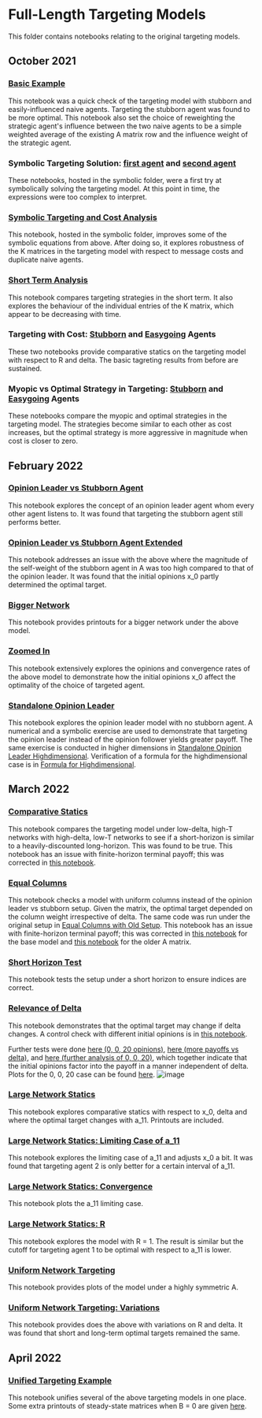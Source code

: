 # Full-Length Targeting Models

This folder contains notebooks relating to the original targeting models.

## October 2021

### [Basic Example](https://github.com/weiliubc/strategic_influencer_of_naive_agents/blob/main/full_targeting/basic_example.pdf)
This notebook was a quick check of the targeting model with stubborn and easily-influenced naive agents. Targeting the stubborn agent was found to be more optimal. This notebook also set the choice of reweighting the strategic agent's influence between the two naive agents to be a simple weighted average of the existing A matrix row and the influence weight of the strategic agent.

### Symbolic Targeting Solution: [first agent](https://github.com/weiliubc/strategic_influencer_of_naive_agents/blob/main/symbolic/symbolic_target_first.pdf) and [second agent](https://github.com/weiliubc/strategic_influencer_of_naive_agents/blob/main/symbolic/symbolic_target_second.pdf)
These notebooks, hosted in the symbolic folder, were a first try at symbolically solving the targeting model. At this point in time, the expressions were too complex to interpret.

### [Symbolic Targeting and Cost Analysis](https://github.com/weiliubc/strategic_influencer_of_naive_agents/blob/main/symbolic/symbolic_targeting_and_cost_analysis.pdf)
This notebook, hosted in the symbolic folder, improves some of the symbolic equations from above. After doing so, it explores robustness of the K matrices in the targeting model with respect to message costs and duplicate naive agents.

### [Short Term Analysis](https://github.com/weiliubc/strategic_influencer_of_naive_agents/blob/main/full_targeting/short_term.pdf)
This notebook compares targeting strategies in the short term. It also explores the behaviour of the individual entries of the K matrix, which appear to be decreasing with time.

### Targeting with Cost: [Stubborn](https://github.com/weiliubc/strategic_influencer_of_naive_agents/blob/main/full_targeting/targeting_with_cost_stubborn.html) and [Easygoing](https://github.com/weiliubc/strategic_influencer_of_naive_agents/blob/main/full_targeting/targeting_with_cost_easygoing.html) Agents
These two notebooks provide comparative statics on the targeting model with respect to R and delta. The basic tagreting results from before are sustained.

### Myopic vs Optimal Strategy in Targeting: [Stubborn](https://github.com/weiliubc/strategic_influencer_of_naive_agents/blob/main/full_targeting/targeting_myopic_vs_optimal_stubborn.html) and [Easygoing](https://github.com/weiliubc/strategic_influencer_of_naive_agents/blob/main/full_targeting/targeting_myopic_vs_optimal_easygoing.html) Agents
These notebooks compare the myopic and optimal strategies in the targeting model. The strategies become similar to each other as cost increases, but the optimal strategy is more aggressive in magnitude when cost is closer to zero.

## February 2022

### [Opinion Leader vs Stubborn Agent](https://github.com/weiliubc/strategic_influencer_of_naive_agents/blob/main/full_targeting/opinion_leader_vs_stubborn.html)
This notebook explores the concept of an opinion leader agent whom every other agent listens to. It was found that targeting the stubborn agent still performs better.

### [Opinion Leader vs Stubborn Agent Extended](https://github.com/weiliubc/strategic_influencer_of_naive_agents/blob/main/full_targeting/opinion_leader_vs_stubborn_extended.html)
This notebook addresses an issue with the above where the magnitude of the self-weight of the stubborn agent in A was too high compared to that of the opinion leader. It was found that the initial opinions x_0 partly determined the optimal target.

### [Bigger Network](https://github.com/weiliubc/strategic_influencer_of_naive_agents/blob/main/full_targeting/bigger_network.html)
This notebook provides printouts for a bigger network under the above model.

### [Zoomed In](https://github.com/weiliubc/strategic_influencer_of_naive_agents/blob/main/full_targeting/zoomed_in.html)
This notebook extensively explores the opinions and convergence rates of the above model to demonstrate how the initial opinions x_0 affect the optimality of the choice of targeted agent.

### [Standalone Opinion Leader](https://github.com/weiliubc/strategic_influencer_of_naive_agents/blob/main/full_targeting/standalone_opinion_leader.html)
This notebook explores the opinion leader model with no stubborn agent. A numerical and a symbolic exercise are used to demonstrate that targeting the opinion leader instead of the opinion follower yields greater payoff. The same exercise is conducted in higher dimensions in [Standalone Opinion Leader Highdimensional](https://github.com/weiliubc/strategic_influencer_of_naive_agents/blob/main/full_targeting/standalone_opinion_leader_highdimensional.html). Verification of a formula for the highdimensional case is in [Formula for Highdimensional](https://github.com/weiliubc/strategic_influencer_of_naive_agents/blob/main/full_targeting/formula_for_highdimensional.html).

## March 2022

### [Comparative Statics](https://github.com/weiliubc/strategic_influencer_of_naive_agents/blob/main/full_targeting/targeting_comparative_statics.html)
This notebook compares the targeting model under low-delta, high-T networks with high-delta, low-T networks to see if a short-horizon is similar to a heavily-discounted long-horizon. This was found to be true.
This notebook has an issue with finite-horizon terminal payoff; this was corrected in [this notebook](https://github.com/weiliubc/strategic_influencer_of_naive_agents/blob/main/full_targeting/revised_comparative_statics.html).

### [Equal Columns](https://github.com/weiliubc/strategic_influencer_of_naive_agents/blob/main/full_targeting/targeting_equal_columns.html)
This notebook checks a model with uniform columns instead of the opinion leader vs stubborn setup. Given the matrix, the optimal target depended on the column weight irrespective of delta. The same code was run under the original setup in [Equal Columns with Old Setup](https://github.com/weiliubc/strategic_influencer_of_naive_agents/blob/main/full_targeting/targeting_equal_columns_old_A.html).
This notebook has an issue with finite-horizon terminal payoff; this was corrected in [this notebook](https://github.com/weiliubc/strategic_influencer_of_naive_agents/blob/main/full_targeting/revised_equal_columns.html) for the base model and [this notebook](https://github.com/weiliubc/strategic_influencer_of_naive_agents/blob/main/full_targeting/revised_equal_columns_old_A.html) for the older A matrix.

### [Short Horizon Test](https://github.com/weiliubc/strategic_influencer_of_naive_agents/blob/main/full_targeting/test_short_horizon.html)
This notebook tests the setup under a short horizon to ensure indices are correct.

### [Relevance of Delta](https://github.com/weiliubc/strategic_influencer_of_naive_agents/blob/main/full_targeting/relevance_of_delta.html)
This notebook demonstrates that the optimal target may change if delta changes. A control check with different initial opinions is in [this notebook](https://github.com/weiliubc/strategic_influencer_of_naive_agents/blob/main/full_targeting/relevance_of_delta_control_check.html).

Further tests were done [here (0, 0, 20 opinions)](https://github.com/weiliubc/strategic_influencer_of_naive_agents/blob/main/full_targeting/steady_state_relevance_of_delta.html), [here (more payoffs vs delta)](https://github.com/weiliubc/strategic_influencer_of_naive_agents/blob/main/full_targeting/steady_state_weight.html), and [here (further analysis of 0, 0, 20)](https://github.com/weiliubc/strategic_influencer_of_naive_agents/blob/main/full_targeting/zero_zero_twenty_model.html), which together indicate that the initial opinions factor into the payoff in a manner independent of delta. Plots for the 0, 0, 20 case can be found [here](https://github.com/weiliubc/strategic_influencer_of_naive_agents/blob/main/full_targeting/zero_zero_twenty_model_plots.html).
![image](https://user-images.githubusercontent.com/30967260/174924587-484a7519-cad2-40e1-a500-e5a1c08666d9.png)

### [Large Network Statics](https://github.com/weiliubc/strategic_influencer_of_naive_agents/blob/main/full_targeting/large_network_statics.html)
This notebook explores comparative statics with respect to x_0, delta and where the optimal target changes with a_11. Printouts are included. 

### [Large Network Statics: Limiting Case of a_11](https://github.com/weiliubc/strategic_influencer_of_naive_agents/blob/main/full_targeting/larger_network_statics_x0.html)
This notebook explores the limiting case of a_11 and adjusts x_0 a bit. It was found that targeting agent 2 is only better for a certain interval of a_11.

### [Large Network Statics: Convergence](https://github.com/weiliubc/strategic_influencer_of_naive_agents/blob/main/full_targeting/larger_network_statics_convergence.html)
This notebook plots the a_11 limiting case. 

### [Large Network Statics: R](https://github.com/weiliubc/strategic_influencer_of_naive_agents/blob/main/full_targeting/larger_network_statics_R.html)
This notebook explores the model with R = 1. The result is similar but the cutoff for targeting agent 1 to be optimal with respect to a_11 is lower.

### [Uniform Network Targeting](https://github.com/weiliubc/strategic_influencer_of_naive_agents/blob/main/full_targeting/highly_symmetric_targeting.html)
This notebook provides plots of the model under a highly symmetric A.

### [Uniform Network Targeting: Variations](https://github.com/weiliubc/strategic_influencer_of_naive_agents/blob/main/full_targeting/highly_symmetric_targeting_2.html)
This notebook provides does the above with variations on R and delta. It was found that short and long-term optimal targets remained the same.

## April 2022

### [Unified Targeting Example](https://github.com/weiliubc/strategic_influencer_of_naive_agents/blob/main/full_targeting/unified_targeting_example.html)
This notebook unifies several of the above targeting models in one place. Some extra printouts of steady-state matrices when B = 0 are given [here](https://github.com/weiliubc/strategic_influencer_of_naive_agents/blob/main/full_targeting/extra_steady_state_printouts.html).
